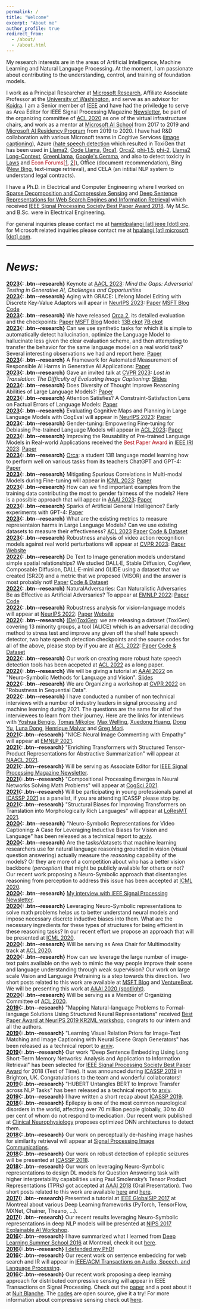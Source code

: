 ```yaml
---
permalink: /
title: "Welcome"
excerpt: "About me"
author_profile: true
redirect_from: 
  - /about/
  - /about.html
---
```


My research interests are in the areas of Artificial Intelligence, Machine Learning and Natural Language Processing. At the moment, I am passionate about contributing to the understanding, control, and training of foundation models.

I work as a Principal Researcher at [Microsoft Research](https://www.microsoft.com/en-us/research/people/hpalangi/), Affiliate Associate Professor at the [University of Washington](https://people.ece.uw.edu/palangi/), and serve as an advisor for [Koidra](https://www.koidra.ai/). I am a Senior member of [IEEE](https://www.ieee.org/) and have had the priviledge to serve as Area Editor for IEEE Signal Processing Magazine [Newsletter](https://signalprocessingsociety.org/newsletter), be part of the organizing committee of [ACL 2020](https://acl2020.org/) as one of the virtual infrastructure chairs, and work as a mentor at [Microsoft AI School](https://www.microsoft.com/en-us/ai/ai-school) from 2017 to 2019 and [Microsoft AI Residency Program](https://www.microsoft.com/en-us/research/academic-program/microsoft-ai-residency-program/) from 2019 to 2020. I have had R&D collaboration with various Microsoft teams in Cogitive Services ([image captioning](https://www.microsoft.com/en-us/research/blog/expanding-scene-and-language-understanding-with-large-scale-pre-training-and-a-unified-architecture/)), Azure ([hate speech detection](https://www.microsoft.com/en-us/research/blog/detoxigen-leveraging-large-language-models-to-build-more-robust-hate-speech-detection-tools/) which resulted in ToxiGen that has been used in [Llama2](https://arxiv.org/abs/2307.09288), [Code Llama](https://arxiv.org/abs/2308.12950), [Orca1](https://arxiv.org/abs/2306.02707), [Orca2](https://arxiv.org/abs/2311.11045), [phi-1.5](https://arxiv.org/abs/2309.05463), [phi-2](https://www.microsoft.com/en-us/research/blog/phi-2-the-surprising-power-of-small-language-models/), [Llama2 Long-Context](https://arxiv.org/abs/2309.16039), [GreenLlama](https://arxiv.org/abs/2402.15951), [Google's Gemma](https://storage.googleapis.com/deepmind-media/gemma/gemma-report.pdf), and also to detect toxicity in [Laws](https://arxiv.org/abs/2207.00220) and <span style="color:#b1040e">Econ Forums[[1](https://www.nber.org/affiliated-scholars/researchspotlight/2023-florian-ederer-anonymity-and-identity-online-empirical-study), [2](https://florianederer.github.io/ejmr.pdf)]</span>), Office (document recommendation), Bing ([New Bing](https://www.bing.com/new), text-image retrieval), and CELA (an intitial NLP system to understand legal contracts).

I have a Ph.D. in Electrical and Computer Engineering where I worked on [Sparse Decomposition and Compressive Sensing](https://arxiv.org/abs/1508.04924) and [Deep Sentence Representations for Web Search Engines and Information Retrieval](https://arxiv.org/abs/1502.06922) which received [IEEE Signal Processing Society Best Paper Award 2018](). My M.Sc. and B.Sc. were in Electrical Engineering.

For general inquiries please contact me at [hamidpalangi [at] ieee [dot] org](hamidpalangi@ieee.org), for Microsoft related inquiries please contact me at [hpalangi [at] microsoft [dot] com](hpalangi@microsoft.com).

<hr style="border:1px solid gray">

# *News:*

**[2023](){: .btn--research}** Keynote at [AACL 2023](https://sites.google.com/view/art-of-safety/schedule-info): *Mind the Gaps: Adversarial Testing in Generative AI, Challenges and Opportunities*  
**[2023](){: .btn--research}** Aging with GRACE: Lifelong Model Editing with Discrete Key-Value Adaptors will apear in [NeurIPS 2023](https://nips.cc/): [Paper](https://arxiv.org/abs/2211.11031) [MSFT Blog](https://www.microsoft.com/en-us/research/blog/lifelong-model-editing-in-large-language-models-balancing-low-cost-targeted-edits-and-catastrophic-forgetting/) [Code](https://github.com/thartvigsen/grace)  
**[2023](){: .btn--research}** We have released [Orca 2](https://arxiv.org/abs/2311.11045), its detailed evaluation and the checkpoints: [Paper](https://arxiv.org/abs/2311.11045) [MSFT Blog](https://www.microsoft.com/en-us/research/blog/orca-2-teaching-small-language-models-how-to-reason/) Model: [13B ckpt](https://huggingface.co/microsoft/Orca-2-13b) [7B ckpt](https://huggingface.co/microsoft/Orca-2-7b)  
**[2023](){: .btn--research}** Can we use synthetic tasks for which it is simple to automatically detect hallucination, optimize the Language Model to hallucinate less given the clear evaluation scheme, and then attempting to transfer the behavior for the same language model on a real world task? Several interesting observations we had and report here: [Paper](https://arxiv.org/abs/2310.06827)  
**[2023](){: .btn--research}** A Framework for Automated Measurement of Responsible AI Harms in Generative AI Applications: [Paper](https://arxiv.org/abs/2310.17750)  
**[2023](){: .btn--research}** Gave an invited talk at [CVPR 2023](): *Lost in Translation: The Difficulty of Evaluating Image Captioning*: [Slides](https://www.hamidpalangi.com/files/Lost_In_Translation.pdf)  
**[2023](){: .btn--research}** Does Diversity of Thought Improve Reasoning Abilities of Large Language Models?: [Paper](https://arxiv.org/abs/2310.07088)  
**[2023](){: .btn--research}** Attention Satisfies? A Constraint-Satisfaction Lens on Factual Errors of Language Models: [Paper](https://arxiv.org/abs/2309.15098)  
**[2023](){: .btn--research}** Evaluating Cognitive Maps and Planning in Large Language Models with CogEval will appear in [NeurIPS 2023](https://nips.cc/): [Paper](https://arxiv.org/abs/2309.15129)  
**[2023](){: .btn--research}** Gender-tuning: Empowering Fine-tuning for Debiasing Pre-trained Language Models will appear in [ACL 2023](https://2023.aclweb.org/): [Paper](https://arxiv.org/abs/2307.10522)  
**[2023](){: .btn--research}** Improving the Reusability of Pre-trained Language Models in Real-world Applications received the <span style="color:#b1040e">Best Paper Award</span> in [IEEE IRI 2023](https://homepages.uc.edu/~niunn/IRI23/): [Paper](https://arxiv.org/abs/2307.10457)  
**[2023](){: .btn--research}** [Orca](https://arxiv.org/abs/2306.02707): a student 13B language model learning how to perform well on various tasks from its teachers ChatGPT and GPT-4: [Paper](https://arxiv.org/abs/2306.02707)  
**[2023](){: .btn--research}** Mitigating Spurious Correlations in Multi-modal Models during Fine-tuning will appear in [ICML 2023](https://icml.cc/Conferences/2023): [Paper](https://arxiv.org/abs/2304.03916)  
**[2023](){: .btn--research}** How can we find important examples from the training data contributing the most to gender fairness of the models? Here is a possible approach that will appear in [AAAI 2023](https://aaai-23.aaai.org/): [Paper](https://arxiv.org/abs/2211.11109)  
**[2023](){: .btn--research}** Sparks of Artificial General Intelligence? Early experiments with GPT-4: [Paper](https://arxiv.org/abs/2303.12712)  
**[2023](){: .btn--research}** What are the existing metrics to measure representaion harms in Large Language Models? Can we use existing datasets to measure their effectiveness? [ACL 2023](https://2023.aclweb.org/) [Paper](https://arxiv.org/abs/2301.09211) [Code & Dataset](https://github.com/microsoft/SafeNLP)  
**[2023](){: .btn--research}** Robustness analysis of video action recognition models against real world perturbations will appear at [CVPR 2023](https://cvpr2023.thecvf.com/Conferences/2023): [Paper](https://arxiv.org/abs/2207.01398) [Website](https://rose-ar.github.io/)  
**[2022](){: .btn--research}** Do Text to Image generation models understand simple spatial relationships? We studied DALL·E, Stable Diffusion, CogView, Composable Diffusion, DALL·E-mini and GLIDE using a dataset that we created (SR2D) and a metric that we proposed (VISOR) and the answer is most probably not! [Paper](https://arxiv.org/pdf/2212.10015.pdf) [Code & Dataset](https://github.com/microsoft/VISOR)  
**[2022](){: .btn--research}** NaturalAdversaries: Can Naturalistic Adversaries Be as Effective as Artificial Adversaries? To appear at [EMNLP 2022](https://2022.emnlp.org/): [Paper](https://arxiv.org/abs/2211.04364) [Code](https://github.com/skgabriel/NaturalAdversaries)  
**[2022](){: .btn--research}** Robustness analysis for vision-language models will appear at [NeurIPS 2022](https://neurips.cc/virtual/2022/index.html): [Paper](https://arxiv.org/abs/2207.02159) [Website](https://sites.google.com/view/videolanguagerobustness/home?pli=1/)    
**[2022](){: .btn--research}** [(De)ToxiGen](https://www.microsoft.com/en-us/research/blog/detoxigen-leveraging-large-language-models-to-build-more-robust-hate-speech-detection-tools/): we are releasing a dataset (ToxiGen) covering 13 minority groups, a tool (ALICE) which is an adversarial decoding method to stress test and improve any given off the shelf hate speech detector, two hate speech detection checkpoints and the source codes for all of the above, please stop by if you are at [ACL 2022](https://www.2022.aclweb.org/): [Paper](https://arxiv.org/abs/2203.09509) [Code & Dataset](https://github.com/microsoft/TOXIGEN)  
**[2022](){: .btn--research}** Our work on creating more robust hate speech detection tools has been accpeted at [ACL 2022](https://aclanthology.org/2022.acl-long.234/) as a long paper.  
**[2022](){: .btn--research}** We will be giving a tutorial at [AAAI 2022](https://sites.google.com/allenai.org/nsmlv-tutorial-aaai-22) on "Neuro-Symbolic Methods for Language and Vision". [Slides](https://sites.google.com/allenai.org/nsmlv-tutorial-aaai-22)  
**[2022](){: .btn--research}** We are Organizing a workshop at [CVPR 2022](https://rosecvpr22.github.io/) on "Robustness in Sequential Data".  
**[2022](){: .btn--research}** I have conducted a number of non technical interviews with a number of industry leaders in signal processing and machine learning during 2021. The questions are the same for all of the interviewees to learn from their journey. Here are the links for interviews with [Yoshua Bengio](https://signalprocessingsociety.org/newsletter/2021/08/industry-leaders-signal-processing-and-machine-learning-yoshua-bengio), [Tomas Mikolov](https://signalprocessingsociety.org/newsletter/2021/07/industry-leaders-signal-processing-and-machine-learning-tomas-mikolov), [Max Welling](https://signalprocessingsociety.org/newsletter/2022/01/industry-leaders-signal-processing-and-machine-learning-max-welling), [Xuedong Huang](https://signalprocessingsociety.org/newsletter/2021/06/industry-leaders-signal-processing-and-machine-learning-xuedong-huang), [Dong Yu](https://signalprocessingsociety.org/newsletter/2021/05/industry-leaders-signal-processing-and-machine-learning-dong-yu), [Luna Dong](https://signalprocessingsociety.org/newsletter/2021/12/industry-leaders-signal-processing-and-machine-learning-luna-dong), [Henrique Malvar](https://signalprocessingsociety.org/newsletter/2021/10/industry-leaders-signal-processing-and-machine-learning-henrique-malvar) and [Greg Mori](https://signalprocessingsociety.org/newsletter/2021/09/industry-leaders-signal-processing-and-machine-learning-greg-mori).  
**[2021](){: .btn--research}** "NICE: Neural Image Commenting with Empathy" will appear at [EMNLP 2021](https://aclanthology.org/2021.findings-emnlp.380.pdf).  
**[2021](){: .btn--research}** "Enriching Transformers with Structured Tensor-Product Representations for Abstractive Summarization" will appear at [NAACL 2021](https://aclanthology.org/2021.naacl-main.381.pdf).    
**[2021](){: .btn--research}** Will be serving as Associate Editor for [IEEE Signal Processing Magazine Newsletter](https://signalprocessingsociety.org/newsletter).  
**[2021](){: .btn--research}** "Compositional Processing Emerges in Neural Networks Solving Math Problems" will appear at [CogSci 2021](https://arxiv.org/abs/2105.08961).  
**[2021](){: .btn--research}** Will be participating in young professionals panel at [ICASSP 2021](https://www.2021.ieeeicassp.org/2021.ieeeicassp.org/index.html) as a panelist, if you are attending ICASSP please stop by.  
**[2021](){: .btn--research}** "Structural Biases for Improving Transformers on Translation into Morphologically Rich Languages" will appear at [LoResMT 2021](https://aclanthology.org/2021.mtsummit-loresmt.6.pdf).  
**[2020](){: .btn--research}** "Neuro-Symbolic Representations for Video Captioning: A Case for Leveraging Inductive Biases for Vision and Language" has been released as a technical report to [arxiv](https://arxiv.org/abs/2011.09530).  
**[2020](){: .btn--research}** Are the tasks/datasets that machine learning researchers use for natural language reasoning grounded in vision (visual question answering) actually measure the *reasoning* capability of the models? Or they are more of a competition about who has a better vision backbone (*perception*) that might be publicly available for others or not? Our recent work proposing a Neuro-Symbolic approach that disentangles reasoning from perception to address this issue has been accepted at [ICML 2020](https://arxiv.org/pdf/2006.11524.pdf).  
**[2020](){: .btn--research}** [My interview with IEEE Signal Processing Newsletter](https://signalprocessingsociety.org/newsletter/2020/09/series-highlight-young-professionals-signal-processing-dr-hamid-palangi).  
**[2020](){: .btn--research}** Leveraging Neuro-Symbolic representations to solve math problems helps us to better understand neural models and impose necessary discrete inductive biases into them. What are the necessary ingredients for these types of structures for being efficient in these reasoning tasks? In our recent effort we propose an approach that will be presented at [ICML 2020](https://arxiv.org/pdf/1910.02339.pdf).  
**[2020](){: .btn--research}** Will be serving as Area Chair for Multimodality track at [ACL 2020](https://acl2020.org/).  
**[2020](){: .btn--research}** How can we leverage the large number of image-text pairs available on the web to mimic the way people improve their scene and language understanding through weak supervision? Our work on large scale Vision and Language Pretraining is a step towards this direction. Two short posts related to this work are available at [MSFT Blog](https://www.microsoft.com/en-us/research/blog/expanding-scene-and-language-understanding-with-large-scale-pre-training-and-a-unified-architecture/) and [VentureBeat](https://venturebeat.com/2019/10/08/microsofts-ai-learns-to-answer-questions-about-scenes-from-image-text-pairs/). We will be presenting this work at [AAAI 2020 (spotlight)](https://arxiv.org/abs/1909.11059).  
**[2020](){: .btn--research}** Will be serving as a Member of Organizing Committee of [ACL 2020](https://acl2020.org/).  
**[2019](){: .btn--research}** "Mapping Natural-language Problems to Formal-language Solutions Using Structured Neural Representations" received [Best Paper Award at NeurIPS 2019 KR2ML workshop](https://kr2ml.github.io/2019/), congrats to our intern and all the authors.  
**[2019](){: .btn--research}** "Learning Visual Relation Priors for Image-Text Matching and Image Captioning with Neural Scene Graph Generators" has been released as a technical report to [arxiv](https://arxiv.org/pdf/1909.09953.pdf).  
**[2019](){: .btn--research}** Our work "Deep Sentence Embedding Using Long Short-Term Memory Networks: Analysis and Application to Information Retrieval" has been selected for [IEEE Signal Processing Society Best Paper Award](https://arxiv.org/abs/1502.06922) for 2018 (Test of Time). It was announced during [ICASSP 2019](https://www.2019.ieeeicassp.org/2019.ieeeicassp.org/index.html) in Brighton, UK. Congratulations to the team and wonderful collaborators!  
**[2019](){: .btn--research}** "HUBERT Untangles BERT to Improve Transfer across NLP Tasks" has been released as a technical report to [arxiv](https://arxiv.org/abs/1910.12647).  
**[2019](){: .btn--research}** I have written a short recap about [ICASSP 2019](https://signalprocessingsociety.org/community-involvement/speech-and-language-processing/newsletter/icassp-2019-recap).  
**[2018](){: .btn--research}** Epilepsy is one of the most common neurological disorders in the world, affecting over 70 million people globally, 30 to 40 per cent of whom do not respond to medication. Our recent work published at [Clinical Neurophysiology](http://dx.doi.org/10.1016/j.clinph.2018.10.010) proposes optimized DNN architectures to detect them.  
**[2018](){: .btn--research}** Our work on perceptually de-hashing image hashes for similarity retrieval will appear at [Signal Processing Image Communications](https://doi.org/10.1016/j.image.2018.06.018).  
**[2018](){: .btn--research}** Our work on robust detection of epileptic seizures will be presented at [ICASSP 2018](https://doi.org/10.1109/ICASSP.2018.8462029).  
**[2018](){: .btn--research}** Our work on leveraging Neuro-Symbolic representations to design DL models for Question Answering task with higher interpretability capabilities using Paul Smolensky’s Tensor Product Representations (TPRs) got accepted at [AAAI 2018](https://arxiv.org/abs/1705.08432) (Oral Presentation). Two short posts related to this work are available [here](http://krieger.jhu.edu/cogsci/wp-content/uploads/sites/70/2015/10/Mind-brain_networks1.pdf) and [here](https://jamesmccaffrey.wordpress.com/2017/05/31/a-brilliant-research-paper/).  
**[2017](){: .btn--research}** Presented a tutorial at [IEEE GlobalSIP 2017](/files/GlobalSIP2017_DL_Tutorial.pdf) at Montreal about various Deep Learning frameworks (PyTorch, TensorFlow, MXNet, Chainer, Theano, ...).  
**[2017](){: .btn--research}** Our recent results leveraging Neuro-Symbolic representations in deep NLP models will be presented at [NIPS 2017 Explainable AI Workshop](http://www.interpretable-ml.org/nips2017workshop/papers/07.pdf).  
**[2016](){: .btn--research}** I have summarized what I learned from [Deep Learning Summer School 2016](https://sites.google.com/site/deeplearningsummerschool2016/home) at Montreal, check it out [here](https://www.linkedin.com/pulse/what-i-learned-from-deep-learning-summer-school-2016-hamid-palangi?trk=hp-feed-article-title-like).  
**[2016](){: .btn--research}** [I defended my PhD!](/images/phd_defense.jpg)  
**[2016](){: .btn--research}** Our recent work on sentence embedding for web search and IR will appear in [IEEE/ACM Transactions on Audio, Speech, and Language Processing](https://www.microsoft.com/en-us/research/publication/deep-sentence-embedding-using-long-short-term-memory-networks-analysis-application-information-retrieval/).  
**[2016](){: .btn--research}** Our recent work proposing a deep learning approach for distributed compressive sensing will appear in IEEE Transactions on Signal Processing. Check out the [paper](https://arxiv.org/abs/1508.04924) and a post about it at [Nuit Blanche](https://nuit-blanche.blogspot.com/2015/08/distributed-compressive-sensing-deep.html?utm_source=feedburner&utm_medium=email&utm_campaign=Feed:+blogspot/vhVI+(Nuit+Blanche)). The [codes](https://github.com/Palang2014/Distributed-Compressive-Sensing-A-Deep-Learning-Approach) are open source, give it a try! For more information about compressive sensing check out [here](http://dsp.rice.edu/cs/).  